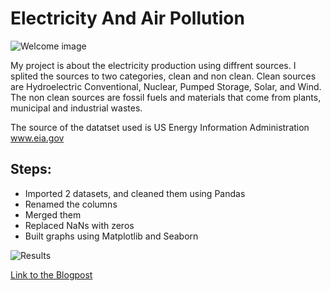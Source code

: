 # Electricity And Air Pollution

![Welcome image](https://github.com/medamer/Built-week-1/blob/master/Images/smokes.png)

My project is about the electricity production using diffrent sources. I splited the sources to two categories, clean and non clean. Clean sources are Hydroelectric Conventional, Nuclear, Pumped Storage, Solar, and Wind. The non clean sources are fossil fuels and materials that come from plants, municipal and industrial wastes.

The source of the datatset used is US Energy Information Administration www.eia.gov

## Steps:

* Imported 2 datasets, and cleaned them using Pandas
* Renamed the columns
* Merged them
* Replaced NaNs with zeros
* Built graphs using Matplotlib and Seaborn

![Results](https://github.com/medamer/Built-week-1/blob/master/Images/electricityvsemissions.png)


[Link to the Blogpost](https://edamer66.medium.com/electricity-and-air-pollution-8cf100fddf31?sk=db9588fe502cc890d5f0d17bb928c550)
